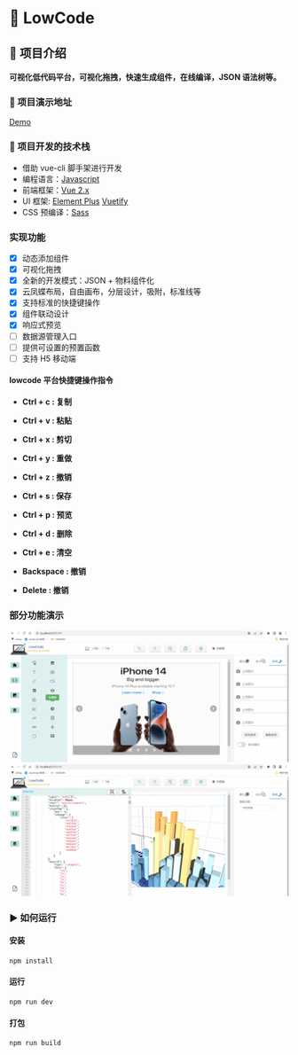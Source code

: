 # 🚩 LowCode

## 📝 项目介绍

#### 可视化低代码平台，可视化拖拽，快速生成组件，在线编译，JSON 语法树等。

### 📌 项目演示地址

[Demo](https://leoyongyuan.github.io/YouthCamp-lowcode/dist/index.html#/)

### 🔑 项目开发的技术栈

- 借助 vue-cli 脚手架进行开发
- 编程语言：[Javascript](https://www.javascript.com/)
- 前端框架：[Vue 2.x](https://cn.vuejs.org/)
- UI 框架: [Element Plus](https://element-plus.org/zh-CN/#/zh-CN) [Vuetify](https://vuetifyjs.com/zh-Hans/)
- CSS 预编译：[Sass](https://sass.bootcss.com/documentation)

### 实现功能

- [x] 动态添加组件
- [x] 可视化拖拽
- [x] 全新的开发模式：JSON + 物料组件化
- [x] 云凤蝶布局，自由画布，分层设计，吸附，标准线等
- [x] 支持标准的快捷键操作
- [x] 组件联动设计
- [x] 响应式预览
- [ ] 数据源管理入口
- [ ] 提供可设置的预置函数
- [ ] 支持 H5 移动端

#### lowcode 平台快捷键操作指令

- **Ctrl + c : 复制**

- **Ctrl + v : 粘贴**

- **Ctrl + x : 剪切**

- **Ctrl + y : 重做**

- **Ctrl + z : 撤销**

- **Ctrl + s : 保存**

- **Ctrl + p : 预览**

- **Ctrl + d : 删除**

- **Ctrl + e : 清空**

- **Backspace : 撤销**

- **Delete : 撤销**

### 部分功能演示

![image](https://github.com/leoyongyuan/YouthCamp-lowcode/blob/master/src/assets/show1.gif)
![image](https://github.com/leoyongyuan/YouthCamp-lowcode/blob/master/src/assets/show3.gif)

### ▶ 如何运行

#### 安装

```
npm install
```

#### 运行

```
npm run dev
```

#### 打包

```
npm run build
```
